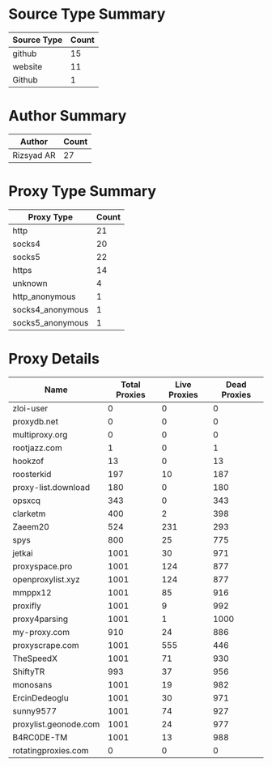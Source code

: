 # Source Type Summary

| Source Type | Count |
|-------------|-------|
| github | 15 |
| website | 11 |
| Github | 1 |


# Author Summary

| Author | Count |
|--------|-------|
| Rizsyad AR | 27 |


# Proxy Type Summary

| Proxy Type | Count |
|------------|-------|
| http | 21 |
| socks4 | 20 |
| socks5 | 22 |
| https | 14 |
| unknown | 4 |
| http_anonymous | 1 |
| socks4_anonymous | 1 |
| socks5_anonymous | 1 |


# Proxy Details

| Name | Total Proxies | Live Proxies | Dead Proxies |
|------|---------------|--------------|---------------|
| zloi-user | 0 | 0 | 0 |
| proxydb.net | 0 | 0 | 0 |
| multiproxy.org | 0 | 0 | 0 |
| rootjazz.com | 1 | 0 | 1 |
| hookzof | 13 | 0 | 13 |
| roosterkid | 197 | 10 | 187 |
| proxy-list.download | 180 | 0 | 180 |
| opsxcq | 343 | 0 | 343 |
| clarketm | 400 | 2 | 398 |
| Zaeem20 | 524 | 231 | 293 |
| spys | 800 | 25 | 775 |
| jetkai | 1001 | 30 | 971 |
| proxyspace.pro | 1001 | 124 | 877 |
| openproxylist.xyz | 1001 | 124 | 877 |
| mmppx12 | 1001 | 85 | 916 |
| proxifly | 1001 | 9 | 992 |
| proxy4parsing | 1001 | 1 | 1000 |
| my-proxy.com | 910 | 24 | 886 |
| proxyscrape.com | 1001 | 555 | 446 |
| TheSpeedX | 1001 | 71 | 930 |
| ShiftyTR | 993 | 37 | 956 |
| monosans | 1001 | 19 | 982 |
| ErcinDedeoglu | 1001 | 30 | 971 |
| sunny9577 | 1001 | 74 | 927 |
| proxylist.geonode.com | 1001 | 24 | 977 |
| B4RC0DE-TM | 1001 | 13 | 988 |
| rotatingproxies.com | 0 | 0 | 0 |
